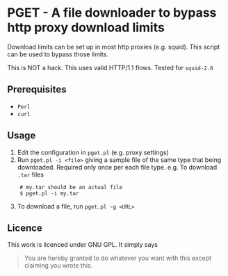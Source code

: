# PGET - A file downloader to bypass http proxy download limits

Download limits can be set up in most http proxies (e.g. squid). This script can be used to bypass those limits.

This is NOT a hack. This uses valid HTTP/1.1 flows. Tested for `squid-2.6` 

## Prerequisites

- `Perl`
- `curl`


## Usage

1. Edit the configuration in `pget.pl` (e.g. proxy settings)
2. Run `pget.pl -i <file>` giving a sample file of the same type that being downloaded. Required only once per each file type. 
e.g. To download `.tar` files
```
    # my.tar should be an actual file
    $ pget.pl -i my.tar 
```

3. To download a file, run `pget.pl -g <URL>`



## Licence

This work is licenced under GNU GPL. It simply says 
> 	You are hereby granted to do whatever you want with this except claiming you wrote this.
